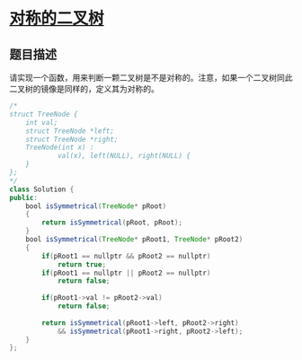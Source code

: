 # [对称的二叉树](https://www.nowcoder.com/practice/ff05d44dfdb04e1d83bdbdab320efbcb?tpId=13&tqId=11211&tPage=3&rp=3&ru=/ta/coding-interviews&qru=/ta/coding-interviews/question-ranking)

## 题目描述

请实现一个函数，用来判断一颗二叉树是不是对称的。注意，如果一个二叉树同此二叉树的镜像是同样的，定义其为对称的。



```java
/*
struct TreeNode {
    int val;
    struct TreeNode *left;
    struct TreeNode *right;
    TreeNode(int x) :
            val(x), left(NULL), right(NULL) {
    }
};
*/
class Solution {
public:
    bool isSymmetrical(TreeNode* pRoot)
    {
        return isSymmetrical(pRoot, pRoot);
    }
    bool isSymmetrical(TreeNode* pRoot1, TreeNode* pRoot2)
    {
        if(pRoot1 == nullptr && pRoot2 == nullptr)
            return true;
        if(pRoot1 == nullptr || pRoot2 == nullptr)
            return false;
        
        if(pRoot1->val != pRoot2->val)
            return false;
        
        return isSymmetrical(pRoot1->left, pRoot2->right)
            && isSymmetrical(pRoot1->right, pRoot2->left);
    }
};
```

